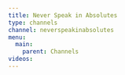 ```yaml
---
title: Never Speak in Absolutes
type: channels
channel: neverspeakinabsolutes
menu:
  main:
    parent: Channels
videos:
---
```

